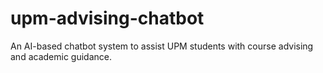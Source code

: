 # upm-advising-chatbot
An AI-based chatbot system to assist UPM students with course advising and academic guidance.

